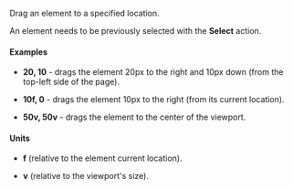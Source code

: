 Drag an element to a specified location.

An element needs to be previously selected with the **Select** action.

#### Examples

- **20, 10** - drags the element 20px to the right and 10px down (from the top-left side of the page).

- **10f, 0** - drags the element 10px to the right (from its current location).

- **50v, 50v** - drags the element to the center of the viewport.

#### Units

- **f** (relative to the element current location).

- **v** (relative to the viewport's size).